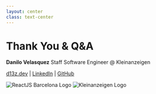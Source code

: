 ```yaml
---
layout: center
class: text-center
---
```


# Thank You & Q&A

**Danilo Velasquez**
Staff Software Engineer @ Kleinanzeigen

[d13z.dev](https://d13z.dev) | [LinkedIn](https://www.linkedin.com/in/danilovelasquez/) | [GitHub](https://github.com/dvelasquez)

<div class="absolute bottom-8 right-8 flex items-center gap-3">
  <img src="/reactjs_barcelona_logo.jpg" class="h-8" alt="ReactJS Barcelona Logo"/>
  <img src="/logo-kleinanzeigen-horizontal.svg" class="h-8" alt="Kleinanzeigen Logo"/>
</div>

<!--
- Thank you very much for your time. I'd be happy to answer any questions you have.
- You can find me online at these links if you want to connect or chat more about this later.
-->
